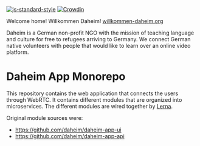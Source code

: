 [![js-standard-style](https://img.shields.io/badge/code%20style-standard-brightgreen.svg)](http://standardjs.com/) [![Crowdin](https://d322cqt584bo4o.cloudfront.net/daheim-app/localized.svg)](https://crowdin.com/project/daheim-app)

Welcome home! Willkommen Daheim! [willkommen-daheim.org](https://willkommen-daheim.org)

Daheim is a German non-profit NGO with the mission of teaching language and culture for free to refugees arriving to Germany. We connect German native volunteers with people that would like to learn over an online video platform.

# Daheim App Monorepo

This repository contains the web application that connects the users through WebRTC. It contains different modules that are organized into microservices. The different modules are wired together by [Lerna](https://lernajs.io/).

Original module sources were:
- https://github.com/daheim/daheim-app-ui
- https://github.com/daheim/daheim-app-api
